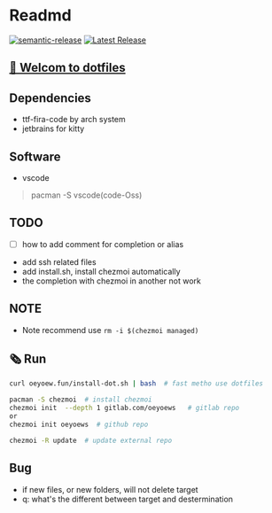 # Readmd

[![semantic-release](https://img.shields.io/badge/%20%20%F0%9F%93%A6%F0%9F%9A%80-semantic--release-e10079.svg)](https://github.com/semantic-release/semantic-release)
[![Latest Release](https://gitlab.com/oeyoews/dotfiles/-/badges/release.svg)](https://gitlab.com/oeyoews/dotfiles/-/releases)

## [🔵 Welcom to dotfiles](#)

## Dependencies

* ttf-fira-code by arch system
* jetbrains for kitty

## Software

* vscode

> pacman -S vscode(code-Oss)

## TODO

* [ ] how to add comment for completion or alias
* add ssh related files
* add install.sh, install chezmoi automatically
* the completion with chezmoi in another not work

## NOTE

* Note recommend use `rm -i $(chezmoi managed)`

## 🗞️ Run

```bash
curl oeyoew.fun/install-dot.sh | bash  # fast metho use dotfiles
```

```bash
pacman -S chezmoi  # install chezmoi
chezmoi init  --depth 1 gitlab.com/oeyoews   # gitlab repo
or
chezmoi init oeyoews  # github repo
```

```bash
chezmoi -R update  # update external repo
```

## Bug

* if new files, or new folders, will not delete target
* q: what's the different between target and destermination
